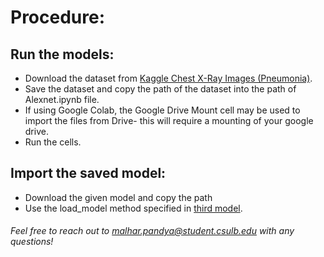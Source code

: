# Procedure:
## Run the models:
  - Download the dataset from [Kaggle Chest X-Ray Images (Pneumonia)](https://www.kaggle.com/datasets/paultimothymooney/chest-xray-pneumonia).
  - Save the dataset and copy the path of the dataset into the path of Alexnet.ipynb file.
  - If using Google Colab, the Google Drive Mount cell may be used to import the files from Drive- this will require a mounting of your google drive.
  - Run the cells.
 
## Import the saved model:
  - Download the given model and copy the path
  - Use the load_model method specified in [third model](Alexnet_MalharPandya/Alexnet_3.ipynb). 

###### Feel free to reach out to malhar.pandya@student.csulb.edu with any questions!
